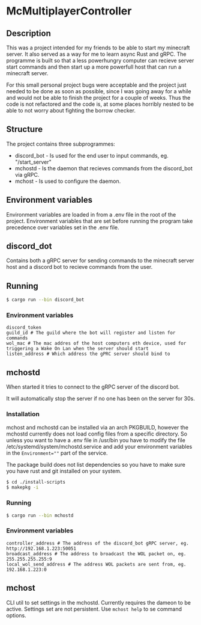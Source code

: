 # McMultiplayerController
## Description
This was a project intended for my friends to be able to start my minecraft server. It also served as a way for me to learn async Rust and gRPC.
The programme is built so that a less powerhungry computer can recieve server start commands and then start up a more powerfull host that can run a minecraft server.

For this small personal project bugs were acceptable and the project just needed to be done as soon as possible, since I was going away for a while and would not be able to finish the project for a couple of weeks. Thus the code is not refactored and the code is, at some places horribly nested to be able to not worry about fighting the borrow checker.

## Structure
The project contains three subprogrammes:
* discord_bot - Is used for the end user to input commands, eg. "/start_server"
* mchostd - Is the daemon that recieves commands from the discord_bot via gRPC.
* mchost - Is used to configure the daemon.

## Environment variables
Environment variables are loaded in from a .env file in the root of the project. Environment variables that are set before running the program take precedence over variables set in the .env file.

## discord_dot
Contains both a gRPC server for sending commands to the minecraft server host and a discord bot to recieve commands from the user.

## Running
```bash
$ cargo run --bin discord_bot 
```

### Environment variables
```.env
discord_token
guild_id # The guild where the bot will register and listen for commands
wol_mac # The mac addres of the host computers eth device, used for triggering a Wake On Lan when the server should start
listen_address # Which address the gPRC server should bind to
```

## mchostd
When started it tries to connect to the gRPC server of the discord bot.

It will automatically stop the server if no one has been on the server for 30s.
### Installation
mchost and mchostd can be installed via an arch PKGBUILD, however the mchostd currently does not load config files from a specific directory. So unless you want to have a .env file in /usr/bin you have to modify the file /etc/systemd/system/mchostd.service and add your environment variables in the `Environment=""` part of the service.

The package build does not list dependencies so you have to make sure you have rust and git installed on your system.
```bash
$ cd ./install-scripts
$ makepkg -i
```

### Running
```bash
$ cargo run --bin mchostd 
```

### Environment variables
```.env
controller_address # The address of the discord_bot gRPC server, eg. http://192.168.1.223:50051
broadcast_address # The address to broadcast the WOL packet on, eg. 255.255.255.255:9
local_wol_send_address # The address WOL packets are sent from, eg. 192.168.1.223:0
```

## mchost
CLI util to set settings in the mchostd. Currently requires the dameon to be active. Settings set are not persistent. Use `mchost help` to se command options. 

